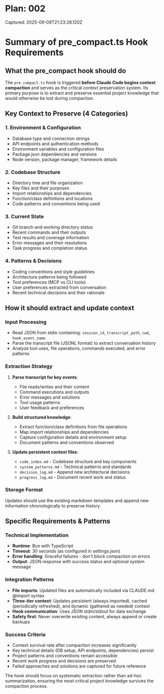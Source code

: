 # Plan: 002

Captured: 2025-09-09T21:23:28.120Z

# Summary of pre_compact.ts Hook Requirements

## What the pre_compact hook should do

The `pre_compact.ts` hook is triggered **before Claude Code begins context compaction** and serves as the critical context preservation system. Its primary purpose is to extract and preserve essential project knowledge that would otherwise be lost during compaction.

## Key Context to Preserve (4 Categories)

### 1. Environment & Configuration
- Database type and connection strings
- API endpoints and authentication methods
- Environment variables and configuration files
- Package.json dependencies and versions
- Node version, package manager, framework details

### 2. Codebase Structure
- Directory tree and file organization
- Key files and their purposes
- Import relationships and dependencies
- Function/class definitions and locations
- Code patterns and conventions being used

### 3. Current State
- Git branch and working directory status
- Recent commands and their outputs
- Test results and coverage information
- Error messages and their resolutions
- Task progress and completion status

### 4. Patterns & Decisions  
- Coding conventions and style guidelines
- Architecture patterns being followed
- Tool preferences (MCP vs CLI tools)
- User preferences extracted from conversation
- Recent technical decisions and their rationale

## How it should extract and update context

### Input Processing
- Read JSON from stdin containing: `session_id`, `transcript_path`, `cwd`, `hook_event_name`
- Parse the transcript file (JSONL format) to extract conversation history
- Analyze tool uses, file operations, commands executed, and error patterns

### Extraction Strategy
1. **Parse transcript for key events**:
   - File reads/writes and their content
   - Command executions and outputs  
   - Error messages and solutions
   - Tool usage patterns
   - User feedback and preferences

2. **Build structured knowledge**:
   - Extract function/class definitions from file operations
   - Map import relationships and dependencies
   - Capture configuration details and environment setup
   - Document patterns and conventions observed

3. **Update persistent context files**:
   - `code_index.md` - Codebase structure and key components
   - `system_patterns.md` - Technical patterns and standards
   - `decision_log.md` - Append new architectural decisions
   - `progress_log.md` - Document recent work and status

### Storage Format
Updates should use the existing markdown templates and append new information chronologically to preserve history.

## Specific Requirements & Patterns

### Technical Implementation
- **Runtime**: Bun with TypeScript
- **Timeout**: 30 seconds (as configured in settings.json)
- **Error handling**: Graceful failures - don't block compaction on errors
- **Output**: JSON response with success status and optional system message

### Integration Patterns
- **File imports**: Updated files are automatically included via CLAUDE.md @import syntax
- **Three-tier context**: Updates persistent (always imported), cached (periodically refreshed), and dynamic (gathered as needed) context
- **Hook communication**: Uses JSON stdin/stdout for data exchange
- **Safety first**: Never overwrite existing content, always append or create backups

### Success Criteria
- Context survival rate after compaction increases significantly
- Key technical details (DB setup, API endpoints, dependencies) persist
- Project patterns and conventions remain accessible
- Recent work progress and decisions are preserved
- Failed approaches and solutions are captured for future reference

The hook should focus on systematic extraction rather than ad-hoc summarization, ensuring the most critical project knowledge survives the compaction process.